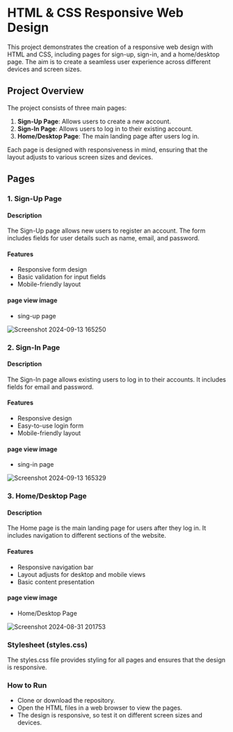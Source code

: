 # HTML & CSS Responsive Web Design

This project demonstrates the creation of a responsive web design with HTML and CSS, including pages for sign-up, sign-in, and a home/desktop page. The aim is to create a seamless user experience across different devices and screen sizes.

## Project Overview

The project consists of three main pages:
1. **Sign-Up Page**: Allows users to create a new account.
2. **Sign-In Page**: Allows users to log in to their existing account.
3. **Home/Desktop Page**: The main landing page after users log in.

Each page is designed with responsiveness in mind, ensuring that the layout adjusts to various screen sizes and devices.

## Pages

### 1. Sign-Up Page

#### Description
The Sign-Up page allows new users to register an account. The form includes fields for user details such as name, email, and password.

#### Features
- Responsive form design
- Basic validation for input fields
- Mobile-friendly layout

#### page view image
- sing-up page

![Screenshot 2024-09-13 165250](https://github.com/user-attachments/assets/568bb2a1-8dca-4c38-8de5-34cbce1aaa66)

### 2. Sign-In Page
#### Description
The Sign-In page allows existing users to log in to their accounts. It includes fields for email and password.

#### Features
- Responsive design
- Easy-to-use login form
- Mobile-friendly layout

#### page view image
- sing-in page

![Screenshot 2024-09-13 165329](https://github.com/user-attachments/assets/2d78a3c4-c663-4956-8e49-32b477f21511)

### 3. Home/Desktop Page
#### Description
The Home page is the main landing page for users after they log in. It includes navigation to different sections of the website.

#### Features
- Responsive navigation bar
- Layout adjusts for desktop and mobile views
- Basic content presentation

#### page view image
- Home/Desktop Page

![Screenshot 2024-08-31 201753](https://github.com/user-attachments/assets/73eb72c0-dbc8-4353-a2df-dc4b3f79d064)

### Stylesheet (styles.css)
The styles.css file provides styling for all pages and ensures that the design is responsive.

### How to Run
- Clone or download the repository.
- Open the HTML files in a web browser to view the pages.
- The design is responsive, so test it on different screen sizes and devices.




